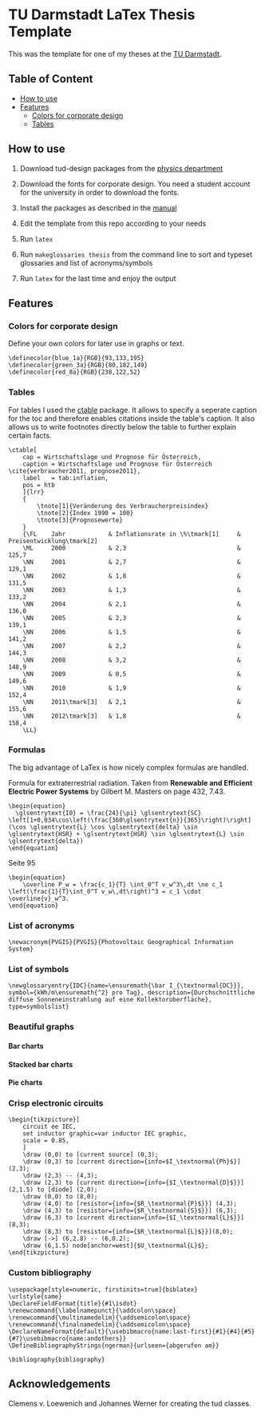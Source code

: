 # TU Darmstadt LaTex Thesis Template

This was the template for one of my theses at the [TU Darmstadt](http://www.tu-darmstadt.de/index.en.jsp).

## Table of Content

- [How to use](#howtouse)
- [Features](#features)
  - [Colors for corporate design](#colorsforcorporatedesign)
  - [Tables](#tables)

## How to use

1. Download tud-design packages from the [physics department](http://exp1.fkp.physik.tu-darmstadt.de/tuddesign/)

2. Download the fonts for corporate design. You need a student account for the university in order to download the fonts.

3. Install the packages as described in the [manual](http://exp1.fkp.physik.tu-darmstadt.de/tuddesign/)

4. Edit the template from this repo according to your needs

5. Run `latex`

5. Run `makeglossaries thesis` from the command line to sort and typeset glossaries and list of acronyms/symbols

5. Run `latex` for the last time and enjoy the output

## Features

### Colors for corporate design

Define your own colors for later use in graphs or text.

```
\definecolor{blue_1a}{RGB}{93,133,195}
\definecolor{green_3a}{RGB}{80,182,149}
\definecolor{red_8a}{RGB}{238,122,52}
```

### Tables

For tables I used the [ctable](http://texdoc.net/texmf-dist/doc/latex/ctable/ctable.pdf) package. It allows to specify a seperate caption for the toc and therefore enables citations inside the table's caption. It also allows us to write footnotes directly below the table to further explain certain facts.

```
\ctable[
	cap = Wirtschaftslage und Prognose für Österreich,
	caption = Wirtschaftslage und Prognose für Österreich \cite{verbraucher2011, prognose2011},
	label	= tab:inflation,
	pos = htb
	]{lrr}
	{
		\tnote[1]{Veränderung des Verbraucherpreisindex}
		\tnote[2]{Index 1990 = 100}
		\tnote[3]{Prognosewerte}
	}
	{\FL	Jahr			& Inflationsrate in \%\tmark[1]		& Preisentwicklung\tmark[2]
	\ML		2000			& 2,3								& 125,7
	\NN		2001			& 2,7								& 129,1
	\NN		2002			& 1,8								& 131,5
	\NN		2003			& 1,3								& 133,2
	\NN		2004			& 2,1								& 136,0
	\NN		2005			& 2,3								& 139,1
	\NN		2006			& 1,5								& 141,2
	\NN		2007			& 2,2								& 144,3
	\NN		2008			& 3,2								& 148,9
	\NN		2009			& 0,5								& 149,6
	\NN		2010			& 1,9								& 152,4
	\NN 	2011\tmark[3]	& 2,1								& 155,6
	\NN		2012\tmark[3]	& 1,8								& 158,4
	\LL}
```

### Formulas

The big advantage of LaTex is how nicely complex formulas are handled.

Formula for extraterrestrial radiation. Taken from **Renewable and Efficient Electric Power Systems** by Gilbert M. Masters on page 432, 7.43.
```
\begin{equation}
  \glsentrytext{I0} = \frac{24}{\pi} \glsentrytext{SC} \left[1+0,034\cos\left(\frac{360\glsentrytext{n}}{365}\right)\right](\cos \glsentrytext{L} \cos \glsentrytext{delta} \sin \glsentrytext{HSR} + \glsentrytext{HSR} \sin \glsentrytext{L} \sin \glsentrytext{delta})
\end{equation}
```

Seite 95

```
\begin{equation}
	\overline P_w = \frac{c_1}{T} \int_0^T v_w^3\,dt \ne c_1 \left(\frac{1}{T}\int_0^T v_w\,dt\right)^3 = c_1 \cdot \overline{v}_w^3.
\end{equation}
```



### List of acronyms

```
\newacronym{PVGIS}{PVGIS}{Photovoltaic Geographical Information System}
```

### List of symbols

```
\newglossaryentry{IDC}{name=\ensuremath{\bar I_{\textnormal{DC}}}, symbol={kWh/m\ensuremath{^2} pro Tag}, description={Durchschnittliche diffuse Sonneneinstrahlung auf eine Kollektoroberfläche}, type=symbolslist}
```

### Beautiful graphs

#### Bar charts

#### Stacked bar charts

#### Pie charts

### Crisp electronic circuits

```
\begin{tikzpicture}[
	circuit ee IEC,
	set inductor graphic=var inductor IEC graphic,
	scale = 0.85,
	]
	\draw (0,0) to [current source] (0,3);
	\draw (0,3) to [current direction={info=$I_\textnormal{Ph}$}] (2,3);
	\draw (2,3) -- (4,3);
	\draw (2,3) to [current direction={info={$I_\textnormal{D}$}}] (2,1.5) to [diode] (2,0);
	\draw (0,0) to (8,0);
	\draw (4,0) to [resistor={info={$R_\textnormal{P}$}}] (4,3);
	\draw (4,3) to [resistor={info={$R_\textnormal{S}$}}] (6,3);
	\draw (6,3) to [current direction={info={$I_\textnormal{L}$}}] (8,3);
	\draw (8,3) to [resistor={info={$R_\textnormal{L}$}}](8,0);
	\draw [->] (6,2.8) -- (6,0.2);
	\draw (6,1.5) node[anchor=west]{$U_\textnormal{L}$};
\end{tikzpicture}
```

### Custom bibliography

```
\usepackage[style=numeric, firstinits=true]{biblatex}
\urlstyle{same}
\DeclareFieldFormat{title}{#1\isdot}
\renewcommand{\labelnamepunct}{\addcolon\space}
\renewcommand{\multinamedelim}{\addsemicolon\space}
\renewcommand{\finalnamedelim}{\addsemicolon\space}
\DeclareNameFormat{default}{\usebibmacro{name:last-first}{#1}{#4}{#5}{#7}\usebibmacro{name:andothers}}
\DefineBibliographyStrings{ngerman}{urlseen={abgerufen am}}

\bibliography{bibliography}
```

## Acknowledgements

Clemens v. Loewenich and Johannes Werner for creating the tud classes.